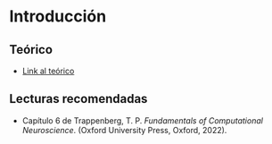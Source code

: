 # Introducción

## Teórico

- [Link al teórico](https://raw.githubusercontent.com/MaestriaCienciasCognitivas/ncc/main/book/static/slides/S4-redes-neuronales.pdf)

## Lecturas recomendadas

- Capítulo 6 de Trappenberg, T. P. _Fundamentals of Computational Neuroscience_. (Oxford University Press, Oxford, 2022).